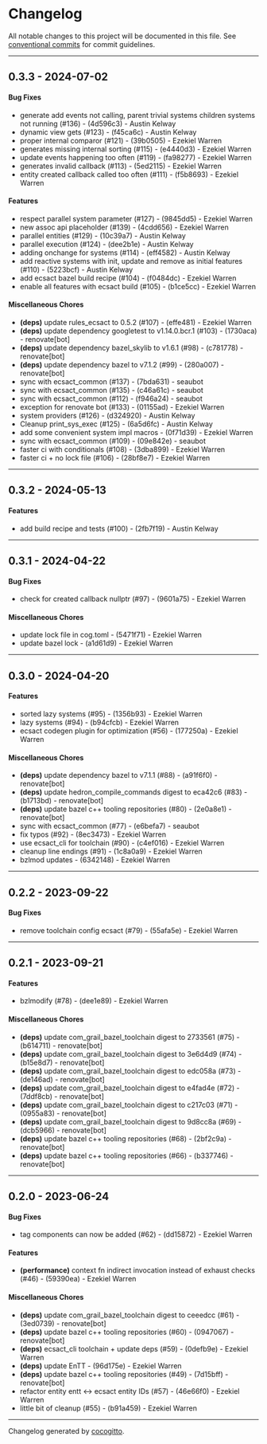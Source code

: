 # Changelog
All notable changes to this project will be documented in this file. See [conventional commits](https://www.conventionalcommits.org/) for commit guidelines.

- - -
## 0.3.3 - 2024-07-02
#### Bug Fixes
- generate add events not calling, parent trivial systems children systems not running (#136) - (4d596c3) - Austin Kelway
- dynamic view gets (#123) - (f45ca6c) - Austin Kelway
- proper internal comparor (#121) - (39b0505) - Ezekiel Warren
- generates missing internal sorting (#115) - (e4440d3) - Ezekiel Warren
- update events happening too often (#119) - (fa98277) - Ezekiel Warren
- generates invalid callback (#113) - (5ed2115) - Ezekiel Warren
- entity created callback called too often (#111) - (f5b8693) - Ezekiel Warren
#### Features
- respect parallel system parameter (#127) - (9845dd5) - Ezekiel Warren
- new assoc api placeholder (#139) - (4cdd656) - Ezekiel Warren
- parallel entities (#129) - (10c39a7) - Austin Kelway
- parallel execution (#124) - (dee2b1e) - Austin Kelway
- adding onchange for systems (#114) - (eff4582) - Austin Kelway
- add reactive systems with init, update and remove as initial features (#110) - (5223bcf) - Austin Kelway
- add ecsact bazel build recipe (#104) - (f0484dc) - Ezekiel Warren
- enable all features with ecsact build (#105) - (b1ce5cc) - Ezekiel Warren
#### Miscellaneous Chores
- **(deps)** update rules_ecsact to 0.5.2 (#107) - (effe481) - Ezekiel Warren
- **(deps)** update dependency googletest to v1.14.0.bcr.1 (#103) - (1730aca) - renovate[bot]
- **(deps)** update dependency bazel_skylib to v1.6.1 (#98) - (c781778) - renovate[bot]
- **(deps)** update dependency bazel to v7.1.2 (#99) - (280a007) - renovate[bot]
- sync with ecsact_common (#137) - (7bda631) - seaubot
- sync with ecsact_common (#135) - (c46a61c) - seaubot
- sync with ecsact_common (#112) - (f946a24) - seaubot
- exception for renovate bot (#133) - (01155ad) - Ezekiel Warren
- system providers (#126) - (d324920) - Austin Kelway
- Cleanup print_sys_exec (#125) - (6a5d6fc) - Austin Kelway
- add some convenient system impl macros - (0f71d39) - Ezekiel Warren
- sync with ecsact_common (#109) - (09e842e) - seaubot
- faster ci with conditionals (#108) - (3dba899) - Ezekiel Warren
- faster ci + no lock file (#106) - (28bf8e7) - Ezekiel Warren

- - -

## 0.3.2 - 2024-05-13
#### Features
- add build recipe and tests (#100) - (2fb7f19) - Austin Kelway

- - -

## 0.3.1 - 2024-04-22
#### Bug Fixes
- check for created callback nullptr (#97) - (9601a75) - Ezekiel Warren
#### Miscellaneous Chores
- update lock file in cog.toml - (5471f71) - Ezekiel Warren
- update bazel lock - (a1d61d9) - Ezekiel Warren

- - -

## 0.3.0 - 2024-04-20
#### Features
- sorted lazy systems (#95) - (1356b93) - Ezekiel Warren
- lazy systems (#94) - (b94cfcb) - Ezekiel Warren
- ecsact codegen plugin for optimization (#56) - (177250a) - Ezekiel Warren
#### Miscellaneous Chores
- **(deps)** update dependency bazel to v7.1.1 (#88) - (a91f6f0) - renovate[bot]
- **(deps)** update hedron_compile_commands digest to eca42c6 (#83) - (b1713bd) - renovate[bot]
- **(deps)** update bazel c++ tooling repositories (#80) - (2e0a8e1) - renovate[bot]
- sync with ecsact_common (#77) - (e6befa7) - seaubot
- fix typos (#92) - (8ec3473) - Ezekiel Warren
- use ecsact_cli for toolchain (#90) - (c4ef016) - Ezekiel Warren
- cleanup line endings (#91) - (1c8a0a9) - Ezekiel Warren
- bzlmod updates - (6342148) - Ezekiel Warren

- - -

## 0.2.2 - 2023-09-22
#### Bug Fixes
- remove toolchain config ecsact (#79) - (55afa5e) - Ezekiel Warren

- - -

## 0.2.1 - 2023-09-21
#### Features
- bzlmodify (#78) - (dee1e89) - Ezekiel Warren
#### Miscellaneous Chores
- **(deps)** update com_grail_bazel_toolchain digest to 2733561 (#75) - (b614711) - renovate[bot]
- **(deps)** update com_grail_bazel_toolchain digest to 3e6d4d9 (#74) - (b15e8d7) - renovate[bot]
- **(deps)** update com_grail_bazel_toolchain digest to edc058a (#73) - (de146ad) - renovate[bot]
- **(deps)** update com_grail_bazel_toolchain digest to e4fad4e (#72) - (7ddf8cb) - renovate[bot]
- **(deps)** update com_grail_bazel_toolchain digest to c217c03 (#71) - (0955a83) - renovate[bot]
- **(deps)** update com_grail_bazel_toolchain digest to 9d8cc8a (#69) - (dcb5966) - renovate[bot]
- **(deps)** update bazel c++ tooling repositories (#68) - (2bf2c9a) - renovate[bot]
- **(deps)** update bazel c++ tooling repositories (#66) - (b337746) - renovate[bot]

- - -

## 0.2.0 - 2023-06-24
#### Bug Fixes
- tag components can now be added (#62) - (dd15872) - Ezekiel Warren
#### Features
- **(performance)** context fn indirect invocation instead of exhaust checks (#46) - (59390ea) - Ezekiel Warren
#### Miscellaneous Chores
- **(deps)** update com_grail_bazel_toolchain digest to ceeedcc (#61) - (3ed0739) - renovate[bot]
- **(deps)** update bazel c++ tooling repositories (#60) - (0947067) - renovate[bot]
- **(deps)** ecsact_cli toolchain + update deps (#59) - (0defb9e) - Ezekiel Warren
- **(deps)** update EnTT - (96d175e) - Ezekiel Warren
- **(deps)** update bazel c++ tooling repositories (#49) - (7d15bff) - renovate[bot]
- refactor entity entt <-> ecsact entity IDs (#57) - (46e66f0) - Ezekiel Warren
- little bit of cleanup (#55) - (b91a459) - Ezekiel Warren

- - -

Changelog generated by [cocogitto](https://github.com/cocogitto/cocogitto).
